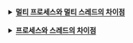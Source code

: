 <details>
  <summary><span style="border-bottom:0.05em solid"><strong>멀티 프로세스와 멀티 스레드의 차이점</strong></span></summary>
<hr>
멀티 프로세스란 하나의 응용 프로그램을 여러 개의 프로세스로 구성하여 각 프로세스가 하나의 작업을 처리하도록 하는 것입니다.

반면 멀티스레드는 하나의 응용 프로그램을 한 프로세스에 여러 개의 스레드로 구성하여 하나의 스레드가 하나의 작업을 처리하도록 하는 것입니다.

멀티 스레드는 하나의 프로세스 안에서 Stack영역을 제외한 메모리 공간을 공유하기 때문에
Context Switching에 있어서 멀티 프로세스보다 빠르다.

또한, 멀티 프로세스는 메모리 공유를 위해서는 IPC(프로세스간 통신)가 필요하고
프로세스를 생성할 때 드는 별도의 시스템 콜이 필요하기 때문에
멀티 스레드보다 사용되는 통신비용과 자원 사용량이 더 크다.
따라서, 멀티 프로세스 대신 멀티 스레드를 주로 사용한다.

<details>
    <summary><span style="border-bottom:0.05em solid"><strong>번외</strong></span></summary>
    하지만 스레드는 메모리를 공유하고 있는 만큼
    멀티 스레드에서 같은 자원을 동시에 사용할 경우 동기화 문제가 발생할 수 있으며,
    하나의 스레드에서 오류가 발생하게 될 경우
    하나의 프로세스 안에 있는 모든 스레드에 영향을 미칠 수 있다.
    만일 데이터를 쓰고 수정하는 작업이 빈번한 상황이라면 동기화 기술을 많이 사용해야 하기 때문에 멀티프로세스를 고려해 볼 수도 있습니다.
  </details>
<hr>
</details>
<br>
<details>
  <summary><span style="border-bottom:0.05em solid"><strong>프로세스와 스레드의 차이점</strong></span></summary>
<hr>
프로세스는 운영체제로부터 자원을 할당 받는 작업의 단위를 말하며, 스레드는 이 프로세스로부터 자원을 할당 받아 실행하는 단위를 말합니다.

프로세스는 각각의 독립적인 객체로 기본적으로 메모리를 공유하지 않으며,
스레드는 하나의 프로세스 안에서 Stack영역을 제외한 Code, Data, Heap 영역의 데이터를 공유합니다.
<hr>
</details>